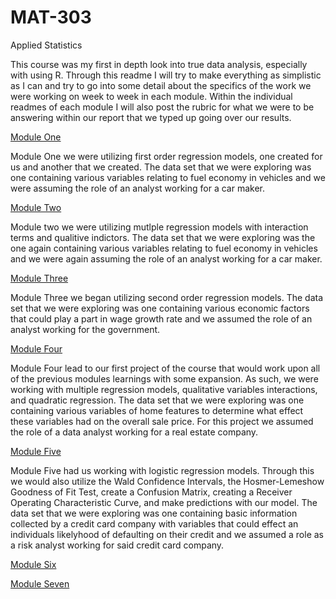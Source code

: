 # MAT-303
Applied Statistics

This course was my first in depth look into true data analysis, especially with using R. Through this readme I will try to make everything as simplistic as I can and try to go into some detail about the specifics of the work we were working on week to week in each module. Within the individual readmes of each module I will also post the rubric for what we were to be answering within our report that we typed up going over our results.

[Module One](https://github.com/Jfarquhar33/MAT-303/tree/Module-One)

Module One we were utilizing first order regression models, one created for us and another that we created. The data set that we were exploring was one containing various variables relating to fuel economy in vehicles and we were assuming the role of an analyst working for a car maker.

[Module Two](https://github.com/Jfarquhar33/MAT-303/tree/Module-Two)

Module two we were utilizing mutlple regression models with interaction terms and qualitive indictors. The data set that we were exploring was the one again containing various variables relating to fuel economy in vehicles and we were again assuming the role of an analyst working for a car maker.

[Module Three](https://github.com/Jfarquhar33/MAT-303/tree/Module-three)

Module Three we began utilizing second order regression models. The data set that we were exploring was one containing various economic factors that could play a part in wage growth rate and we assumed the role of an analyst working for the government.

[Module Four](https://github.com/Jfarquhar33/MAT-303/tree/Module-Four)

Module Four lead to our first project of the course that would work upon all of the previous modules learnings with some expansion. As such, we were working with multiple regression models, qualitative variables interactions, and quadratic regression. The data set that we were exploring was one containing various variables of home features to determine what effect these variables had on the overall sale price. For this project we assumed the role of a data analyst working for a real estate company.

[Module Five](https://github.com/Jfarquhar33/MAT-303/tree/Module-Five)

Module Five had us working with logistic regression models. Through this we would also utilize the Wald Confidence Intervals, the Hosmer-Lemeshow Goodness of Fit Test, create a Confusion Matrix, creating a Receiver Operating Characteristic Curve, and make predictions with our model. The data set that we were exploring was one containing basic information collected by a credit card company with variables that could effect an individuals likelyhood of defaulting on their credit and we assumed a role as a risk analyst working for said credit card company.

[Module Six](https://github.com/Jfarquhar33/MAT-303/tree/Module-Six)

[Module Seven](https://github.com/Jfarquhar33/MAT-303/tree/Module-Seven)

